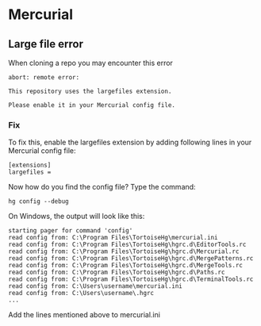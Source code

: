 # Mercurial
## Large file error
When cloning a repo you may encounter this error
```
abort: remote error:

This repository uses the largefiles extension.

Please enable it in your Mercurial config file.
```
### Fix
To fix this, enable the largefiles extension by adding following lines in your Mercurial config file:
```
[extensions]
largefiles =
```
Now how do you find the config file?
Type the command:
```
hg config --debug
```
On Windows, the output will look like this:
```
starting pager for command 'config'
read config from: C:\Program Files\TortoiseHg\mercurial.ini
read config from: C:\Program Files\TortoiseHg\hgrc.d\EditorTools.rc
read config from: C:\Program Files\TortoiseHg\hgrc.d\Mercurial.rc
read config from: C:\Program Files\TortoiseHg\hgrc.d\MergePatterns.rc
read config from: C:\Program Files\TortoiseHg\hgrc.d\MergeTools.rc
read config from: C:\Program Files\TortoiseHg\hgrc.d\Paths.rc
read config from: C:\Program Files\TortoiseHg\hgrc.d\TerminalTools.rc
read config from: C:\Users\username\mercurial.ini
read config from: C:\Users\username\.hgrc
...
```
Add the lines mentioned above to mercurial.ini 


